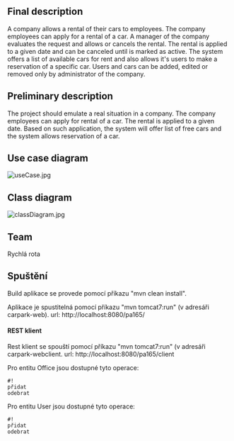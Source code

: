 ## Final description ##

A company allows a rental of their cars to employees. The company employees can apply for a rental of a car. A manager of the company evaluates the request and allows or cancels the rental. The rental is applied to a given date and can be canceled until is marked as active. The system offers a list of available cars for rent and also allows it's users to make a reservation of a specific car. Users and cars can be added, edited or removed only by administrator of the company.


## Preliminary description ##

The project should emulate a real situation in a company. The company employees can apply for rental of a car. The rental is applied to a given date. Based on such application, the system will offer list of free cars and the system allows reservation of a car.

## Use case diagram ##
![useCase.jpg](https://bitbucket.org/repo/8op8qp/images/2354194273-useCase.jpg)

## Class diagram ##
![classDiagram.jpg](https://bytebucket.org/JayDee8/pa165-car-park/raw/3eb587469281c6509b55f7ef61297e2bcb8d8571/res/classDiagram.jpg)


## Team ##
Rychlá rota

## Spuštění ##
Build aplikace se provede pomocí příkazu "mvn clean install".

Aplikace je spustitelná pomocí příkazu "mvn tomcat7:run" (v adresáři carpark-web). url: http://localhost:8080/pa165/

#### REST klient ####
Rest klient se spouští pomocí příkazu "mvn tomcat7:run" (v adresáři carpark-webclient. url: http://localhost:8080/pa165/client


Pro entitu Office jsou dostupné tyto operace:

```
#!
přidat 
odebrat
```
Pro entitu User jsou dostupné tyto operace:

```
#!
přidat 
odebrat
```